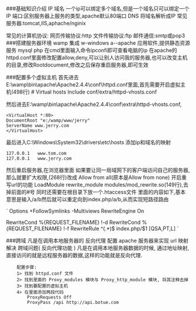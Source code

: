 ###基础知识介绍
IP
域名 一个ip可以绑定多个域名,但是一个域名只可以绑定一个IP
端口:区别服务器上服务的类型,apache默认80端口
DNS 将域名解析成IP
常见服务器:tomcat,IIS,aphache/nginix

常见的计算机协议:
网页传输协议:http
文件传输协议:ftp
邮件通信:smtp或pop3
###搭建服务器环境
wamp 集成
w-windows
a--apache 应用软件,提供静态资源服务
mysql
php
在cmd里面输入命令ipconfi即可查看电脑的ip
在apache的httpd.conf里面修改配置allow,deny,可以让别人访问我的服务器,也可以改变主机的目录,修改Rootdocument,修改之后保存重启服务器,即可生效

###配置多个虚拟主机
首先进去E:\wamp\bin\apache\Apache2.4.4\conf\httpd.conf里面,首先需要开启虚拟主机(498行)
    # Virtual hosts
    Include conf/extra/httpd-vhosts.conf

然后进去E:\wamp\bin\apache\Apache2.4.4\conf\extra\httpd-vhosts.conf,

    <VirtualHost *:80>  
    DocumentRoot "e:/wamp/www/jerry"
    ServerName www.jerry.com 
    </VirtualHost>
最后进入C:\Windows\System32\drivers\etc\hosts 添加ip和域名的映射

    127.0.0.1   www.tom.com
    127.0.0.1   www.jerry.com
然后重启服务器,在浏览器里面
如果要让同一局域网下的客户端访问自己的服务器,那么就要扩大权限,(268行)改成 Allow from all(原本是Allow from none)
开启重写url的功能
LoadModule rewrite_module modules/mod_rewrite.so(149行),去掉前面的#号
同时还需要在根目录下放一个.htaccess文件
里面的内容如下,基本意思是输入/a/b然后就可以重定向到index.php/a/b,从而实现短路径路由

`<IfModule mod_rewrite.c>
  Options +FollowSymlinks -Multiviews
  RewriteEngine On

  RewriteCond %{REQUEST_FILENAME} !-d
  RewriteCond %{REQUEST_FILENAME} !-f
  RewriteRule ^(.*)$ index.php/$1 [QSA,PT,L]
</IfModule>`

###跨域
凡是在调用本地服务器的
反向代理
配置 apache 服务器来实现 url 映射解决 跨域问题( 反向代理功能 )
凡是在调用本地服务器数据的时候, 通过地址映射, 直接访问的就是远程服务器的数据,这样的功能就是反向代理.

		配置步骤:
		1> 找到 httpd.conf 文件
		2> 找到里面的 Proxy_modules 模块与 Proxy_http_module 模块, 将其注释去掉
		3> 找到要配置的虚拟主机
		4> 在里面添加两段代码
			ProxyRequests Off
			ProxyPass /api http://api.botue.com

